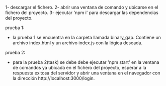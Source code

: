 1- descargar el fichero.
2- abrir una ventana de comando y ubicarse en el fichero del proyecto.
3- ejecutar 'npm i' para descargar las dependencias del proyecto.


prueba 1:

- la prueba 1 se encuentra en la carpeta llamada binary_gap. Contiene un archivo index.html y un archivo index.js con la lógica deseada.


prueba 2:
- para la prueba 2(task) se debe debe ejecutar 'npm start' en la ventana de comandos ya ubicada en el fichero del proyecto, esperar a la respuesta exitosa del servidor y abrir una ventana en el navegador con la dirección  http://localhost:3000/login. 
